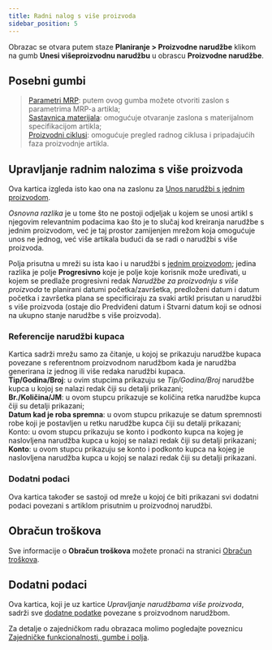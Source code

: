 ```yaml
---
title: Radni nalog s više proizvoda
sidebar_position: 5
---
```


Obrazac se otvara putem staze  **Planiranje > Proizvodne narudžbe** klikom na gumb  **Unesi višeproizvodnu narudžbu** u obrascu **Proizvodne narudžbe**.

## Posebni gumbi

> [Parametri MRP](/docs/configurations/parameters/production/mrp-parameters/search-mrp-parameters): putem ovog gumba možete otvoriti zaslon s parametrima MRP-a artikla;  
> [Sastavnica materijala](/docs/erp-home/registers/production/bill-of-materials/search-and-insert-assemblies): omogućuje otvaranje zaslona s materijalnom specifikacijom artikla;  
> [Proizvodni ciklusi](/docs/erp-home/registers/production/routes/new-route): omogućuje pregled radnog ciklusa i pripadajućih faza proizvodnje artikla.  

## Upravljanje radnim nalozima s više proizvoda

Ova kartica izgleda isto kao ona na zaslonu za [Unos narudžbi s jednim proizvodom](/docs/planning/mps-master-production-scheduling/production-job-orders/new-monoproduct-job-order).

*Osnovna razlika* je u tome što ne postoji odjeljak u kojem se unosi artikl s njegovim relevantnim podacima kao što je to slučaj kod kreiranja narudžbe s jednim proizvodom, već je taj prostor zamijenjen mrežom koja omogućuje unos ne jednog, već više artikala budući da se radi o narudžbi s više proizvoda.   

Polja prisutna u mreži su ista kao i u narudžbi s [jednim proizvodom](/docs/planning/mps-master-production-scheduling/production-job-orders/new-monoproduct-job-order); jedina razlika je polje **Progresivno** koje je polje koje korisnik može uređivati, u kojem se predlaže progresivni redak *Narudžbe za proizvodnju s više proizvoda* te planirani datumi početka/završetka, predloženi datum i datum početka i završetka plana se specificiraju za svaki artikl prisutan u narudžbi s više proizvoda (ostaje dio Predviđeni datum i Stvarni datum koji se odnosi na ukupno stanje narudžbe s više proizvoda).

### Referencije narudžbi kupaca

Kartica sadrži mrežu samo za čitanje, u kojoj se prikazuju narudžbe kupaca povezane s referentnom proizvodnom narudžbom kada je narudžba generirana iz jednog ili više redaka narudžbi kupaca.   
**Tip/Godina/Broj**: u ovim stupcima prikazuju se *Tip/Godina/Broj* narudžbe kupca u kojoj se nalazi redak čiji su detalji prikazani;  
**Br./Količina/JM**: u ovom stupcu prikazuje se količina retka narudžbe kupca čiji su detalji prikazani;    
**Datum kad je roba spremna**: u ovom stupcu prikazuje se datum spremnosti robe koji je postavljen u retku narudžbe kupca čiji su detalji prikazani; Konto: u ovom stupcu prikazuju se konto i podkonto kupca na kojeg je naslovljena narudžba kupca u kojoj se nalazi redak čiji su detalji prikazani;    
**Konto**: u ovom stupcu prikazuju se konto i podkonto kupca na kojeg je naslovljena narudžba kupca u kojoj se nalazi redak čiji su detalji prikazani.  

### Dodatni podaci

Ova kartica također se sastoji od mreže u kojoj će biti prikazani svi dodatni podaci povezani s artiklom prisutnim u proizvodnoj narudžbi.  

##  Obračun troškova

Sve informacije o **Obračun troškova** možete pronaći na stranici [Obračun troškova](/docs/planning/mps-master-production-scheduling/production-job-orders/valorization).

## Dodatni podaci

Ova kartica, koji je uz kartice  *Upravljanje narudžbama više proizvoda*, sadrži sve [dodatne podatke](/docs/configurations/utility/extra-data/extradata/search-extradata) povezane s proizvodnom narudžbom.   

Za detalje o zajedničkom radu obrazaca molimo pogledajte poveznicu [Zajedničke funkcionalnosti, gumbe i polja](/docs/guide/common).